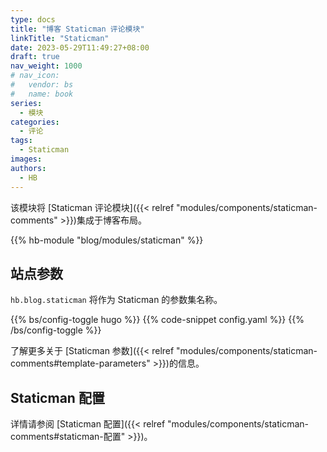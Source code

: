 ```yaml
---
type: docs
title: "博客 Staticman 评论模块"
linkTitle: "Staticman"
date: 2023-05-29T11:49:27+08:00
draft: true
nav_weight: 1000
# nav_icon:
#   vendor: bs
#   name: book
series:
  - 模块
categories:
  - 评论
tags:
  - Staticman
images:
authors:
  - HB
---
```


该模块将 [Staticman 评论模块]({{< relref "modules/components/staticman-comments" >}})集成于博客布局。

<!--more-->

{{% hb-module "blog/modules/staticman" %}}

## 站点参数

`hb.blog.staticman` 将作为 Staticman 的参数集名称。

{{% bs/config-toggle hugo %}}
{{% code-snippet config.yaml %}}
{{% /bs/config-toggle %}}

了解更多关于 [Staticman 参数]({{< relref "modules/components/staticman-comments#template-parameters" >}})的信息。

## Staticman 配置

详情请参阅 [Staticman 配置]({{< relref "modules/components/staticman-comments#staticman-配置" >}})。

